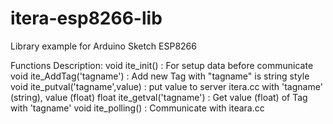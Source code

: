 # itera-esp8266-lib
Library example for Arduino Sketch ESP8266 

Functions Description:
void ite_init()  : For setup data before communicate
void ite_AddTag('tagname') : Add new Tag with "tagname" is string style
void ite_putval('tagname',value) : put value to server itera.cc with 'tagname' (string), value (float)
float ite_getval('tagname') : Get value (float) of Tag with 'tagname'
void  ite_polling() : Communicate with iteara.cc
